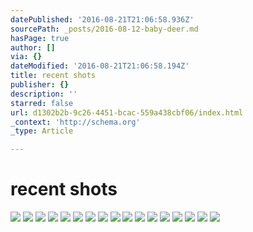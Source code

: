 ```yaml
---
datePublished: '2016-08-21T21:06:58.936Z'
sourcePath: _posts/2016-08-12-baby-deer.md
hasPage: true
author: []
via: {}
dateModified: '2016-08-21T21:06:58.194Z'
title: recent shots
publisher: {}
description: ''
starred: false
url: d1302b2b-9c26-4451-bcac-559a438cbf06/index.html
_context: 'http://schema.org'
_type: Article

---
```

# recent shots
![](https://the-grid-user-content.s3-us-west-2.amazonaws.com/7450644b-d4bb-4709-871d-59a627a2dbf2.jpg)
![](https://the-grid-user-content.s3-us-west-2.amazonaws.com/99e193a4-de72-4237-82ff-e242af4f9dd7.jpg)
![](https://the-grid-user-content.s3-us-west-2.amazonaws.com/82e7a655-f497-429c-a2ab-5fbd16dace52.jpg)
![](https://the-grid-user-content.s3-us-west-2.amazonaws.com/f4594793-2d7a-4ecd-a1d6-ec7d40732db8.jpg)
![](https://the-grid-user-content.s3-us-west-2.amazonaws.com/e590d63e-762c-4b11-852d-989abc00d506.jpg)
![](https://the-grid-user-content.s3-us-west-2.amazonaws.com/dbd86b5d-f69f-413a-b63a-dac4b529af05.jpg)
![](https://the-grid-user-content.s3-us-west-2.amazonaws.com/bd7c200f-dd48-48f9-b0a7-54e13562dd58.jpg)
![](https://the-grid-user-content.s3-us-west-2.amazonaws.com/98bc6dde-05fd-4210-966f-6937d833218b.jpg)
![](https://the-grid-user-content.s3-us-west-2.amazonaws.com/b43ecc32-019b-425f-addd-89e1dccd08ad.jpg)
![](https://the-grid-user-content.s3-us-west-2.amazonaws.com/1490e8b4-a27a-41e9-b442-d078c3136256.jpg)
![](https://the-grid-user-content.s3-us-west-2.amazonaws.com/ff98eed8-3273-4958-9d02-0c17982928ef.jpg)
![](https://the-grid-user-content.s3-us-west-2.amazonaws.com/e67cf06b-c90e-465f-a0a6-f54e8f1a712d.jpg)
![](https://the-grid-user-content.s3-us-west-2.amazonaws.com/d8e440f3-27f4-4e77-aa44-d1d112280a41.jpg)
![](https://the-grid-user-content.s3-us-west-2.amazonaws.com/9fc54378-558f-4ad6-9963-3be1910667b9.jpg)
![](https://the-grid-user-content.s3-us-west-2.amazonaws.com/9d62aa6b-2db8-4ff3-8a28-0f553c2bd25c.jpg)
![](https://the-grid-user-content.s3-us-west-2.amazonaws.com/a35cae90-51f0-46f8-a8d5-9020d06b04c1.jpg)
![](https://the-grid-user-content.s3-us-west-2.amazonaws.com/354be602-6a5f-4be7-a050-76fef2b25e99.jpg)